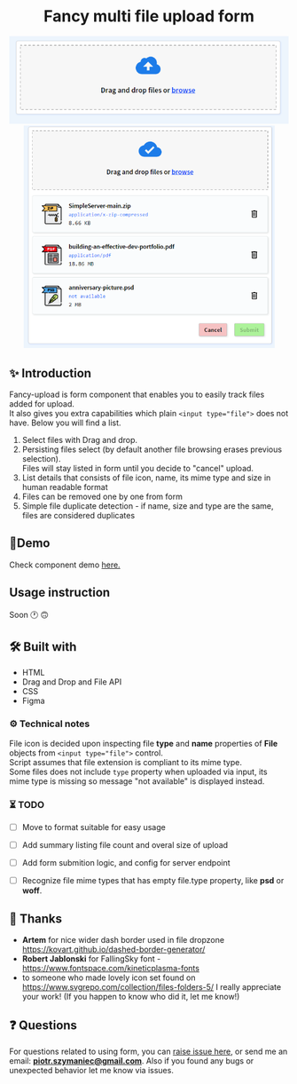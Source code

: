 <div align="center">
<h1 align="center">Fancy multi file upload form</h1>
<img align=center" src="https://github.com/piotrszymaniec/fancy-upload/blob/master/fancy-upload-default.png" alt="fancyupload form layout" style="width: 653px;">
<img src="https://github.com/piotrszymaniec/fancy-upload/blob/master/fancy-upload-files.png" alt="fancyupload form layout" style="width: 453px;">
</div>

## ✨ Introduction
Fancy-upload is form component that enables you to easily track files added for upload.  
It also gives you extra capabilities which plain `<input type="file">` does not have. Below you will find a list.

1. Select files with Drag and drop.
2. Persisting files select (by default another file browsing erases previous selection).  
Files will stay listed in form until you decide to "cancel" upload.
3. List details that consists of file icon, name, its mime type and size in human readable format
4. Files can be removed one by one from form
5. Simple file duplicate detection - if name, size and type are the same, files are considered duplicates
  
    
## 🎉Demo
Check component demo [here.]()

## Usage instruction
Soon 🕐 🙃

## 🛠 Built with
+ HTML
+ Drag and Drop and File API
+ CSS
+ Figma

### ⚙️ Technical notes
File icon is decided upon inspecting file **type** and **name** properties of **File** objects from `<input type="file">` control.     
Script assumes that file extension is compliant to its mime type.  
Some files does not include `type` property when uploaded via input, its mime type is missing so message "not available" is displayed instead.  

### ⏳ TODO
- [ ] Move to format suitable for easy usage
- [ ] Add summary listing file count and overal size of upload 
- [ ] Add form submition logic, and config for server endpoint
- [ ] Recognize file mime types that has empty file.type property, like **psd** or **woff**.


## 🙏 Thanks
- **Artem** for nice wider dash border used in file dropzone https://kovart.github.io/dashed-border-generator/
- **Robert Jablonski** for FallingSky font - https://www.fontspace.com/kineticplasma-fonts
- to someone who made lovely icon set found on https://www.svgrepo.com/collection/files-folders-5/ 
I really appreciate your work! (If you happen to know who did it, let me know!)

## ❓ Questions
For questions related to using form, you can [raise issue here](https://github.com/piotrszymaniec/fancy-upload/issues/new), or send me an email: [**piotr.szymaniec@gmail.com**](mailto:piotr.szymaniec@gmail.com). Also if you found any bugs or unexpected behavior let me know via issues.
